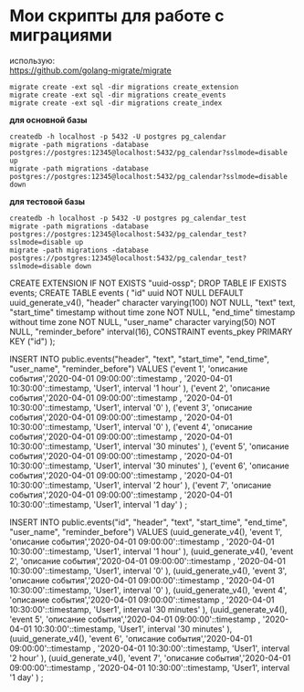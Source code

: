 # Мои скрипты для работе с миграциями

использую:  
https://github.com/golang-migrate/migrate

	migrate create -ext sql -dir migrations create_extension
	migrate create -ext sql -dir migrations create_events
	migrate create -ext sql -dir migrations create_index

**для основной базы**  

	createdb -h localhost -p 5432 -U postgres pg_calendar
	migrate -path migrations -database postgres://postgres:12345@localhost:5432/pg_calendar?sslmode=disable up
	migrate -path migrations -database postgres://postgres:12345@localhost:5432/pg_calendar?sslmode=disable down


**для тестовой базы**  

	createdb -h localhost -p 5432 -U postgres pg_calendar_test
	migrate -path migrations -database postgres://postgres:12345@localhost:5432/pg_calendar_test?sslmode=disable up
	migrate -path migrations -database postgres://postgres:12345@localhost:5432/pg_calendar_test?sslmode=disable down


CREATE EXTENSION IF NOT EXISTS "uuid-ossp";
DROP TABLE IF EXISTS events;
CREATE TABLE events
(
	"id" uuid NOT NULL DEFAULT uuid_generate_v4(),
	"header" character varying(100) NOT NULL,
	"text" text,
	"start_time" timestamp without time zone NOT NULL,
	"end_time" timestamp without time zone NOT NULL,
	"user_name" character varying(50) NOT NULL,
	"reminder_before" interval(16),
	CONSTRAINT events_pkey PRIMARY KEY ("id")
);


INSERT INTO public.events("header", "text", "start_time", "end_time", "user_name", "reminder_before") VALUES 
('event 1', 'описание события','2020-04-01 09:00:00'::timestamp , '2020-04-01 10:30:00'::timestamp, 'User1', interval '1 hour' ),
('event 2', 'описание события','2020-04-01 09:00:00'::timestamp , '2020-04-01 10:30:00'::timestamp, 'User1', interval '0' ),
('event 3', 'описание события','2020-04-01 09:00:00'::timestamp , '2020-04-01 10:30:00'::timestamp, 'User1', interval '0' ),
('event 4', 'описание события','2020-04-01 09:00:00'::timestamp , '2020-04-01 10:30:00'::timestamp, 'User1', interval '30 minutes' ),
('event 5', 'описание события','2020-04-01 09:00:00'::timestamp , '2020-04-01 10:30:00'::timestamp, 'User1', interval '30 minutes' ),
('event 6', 'описание события','2020-04-01 09:00:00'::timestamp , '2020-04-01 10:30:00'::timestamp, 'User1', interval '2 hour' ),
('event 7', 'описание события','2020-04-01 09:00:00'::timestamp , '2020-04-01 10:30:00'::timestamp, 'User1', interval '1 day' )
;


INSERT INTO public.events("id", "header", "text", "start_time", "end_time", "user_name", "reminder_before") VALUES 
(uuid_generate_v4(), 'event 1', 'описание события','2020-04-01 09:00:00'::timestamp , '2020-04-01 10:30:00'::timestamp, 'User1', interval '1 hour' ),
(uuid_generate_v4(), 'event 2', 'описание события','2020-04-01 09:00:00'::timestamp , '2020-04-01 10:30:00'::timestamp, 'User1', interval '0' ),
(uuid_generate_v4(), 'event 3', 'описание события','2020-04-01 09:00:00'::timestamp , '2020-04-01 10:30:00'::timestamp, 'User1', interval '0' ),
(uuid_generate_v4(), 'event 4', 'описание события','2020-04-01 09:00:00'::timestamp , '2020-04-01 10:30:00'::timestamp, 'User1', interval '30 minutes' ),
(uuid_generate_v4(), 'event 5', 'описание события','2020-04-01 09:00:00'::timestamp , '2020-04-01 10:30:00'::timestamp, 'User1', interval '30 minutes' ),
(uuid_generate_v4(), 'event 6', 'описание события','2020-04-01 09:00:00'::timestamp , '2020-04-01 10:30:00'::timestamp, 'User1', interval '2 hour' ),
(uuid_generate_v4(), 'event 7', 'описание события','2020-04-01 09:00:00'::timestamp , '2020-04-01 10:30:00'::timestamp, 'User1', interval '1 day' )
;
